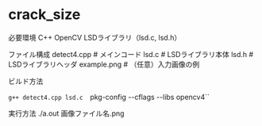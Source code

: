 # crack_size
必要環境
C++
OpenCV
LSDライブラリ（lsd.c, lsd.h）

ファイル構成
detect4.cpp      # メインコード
lsd.c            # LSDライブラリ本体
lsd.h            # LSDライブラリヘッダ
example.png      # （任意）入力画像の例

ビルド方法

`g++ detect4.cpp lsd.c  `pkg-config --cflags --libs opencv4``

実行方法
./a.out 画像ファイル名.png
